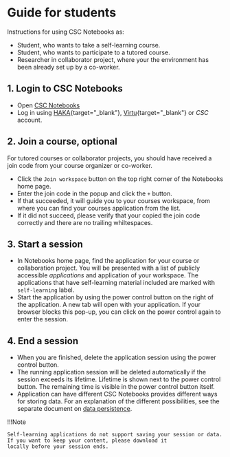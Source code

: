 # Guide for students

Instructions for using CSC Notebooks as:

* Student, who wants to take a self-learning course.
* Student, who wants to participate to a tutored course.
* Researcher in collaborator project, where your the environment has been already set up by a co-worker. 

## 1. Login to CSC Notebooks

* Open [CSC Notebooks](https://notebooks-beta.rahtiapp.fi)
* Log in using [HAKA](https://wiki.eduuni.fi/pages/viewpage.action?pageId=27297776){target="_blank"}, [Virtu](https://wiki.eduuni.fi/display/CSCVIRTU/Organisaatiot){target="_blank"} or _CSC_ account.


## 2. Join a course, optional 
For tutored courses or collaborator projects, you should have received a join code from your course organizer or co-worker. 

* Click the `Join workspace` button on the top right corner of the Notebooks home page. 
* Enter the join code in the popup and click the `+` button. 
* If that succeeded, it will guide you to your courses workspace, from where you can find your courses application from the list. 
* If it did not succeed, ṕlease verify that your copied the join code correctly and there are no trailing whiltespaces.


## 3. Start a session

* In Notebooks home page, find the application for your course or collaboration project. You will be presented with a list of publicly accessible *applications* and application of your workspace.  The applications that have self-learning material included are marked with `self-learning` label.
* Start the application by using the power control button on the right of the application. A new tab will open with your application. If your browser blocks this pop-up, you can click on the power control again to enter the session.

## 4. End a session
*  When you are finished, delete the application session using the power control button.
*  The running application session will be deleted automatically if the session exceeds its lifetime. Lifetime is shown next to the power control button. The remaining time is visible in the power control button itself.
*  Application can have different CSC Notebooks provides different ways for storing data. For an explanation of the different possibilities, see the separate document on [data persistence](data_persistence.md).
 

!!!Note

    Self-learning applications do not support saving your session or data. If you want to keep your content, please download it
    locally before your session ends.

